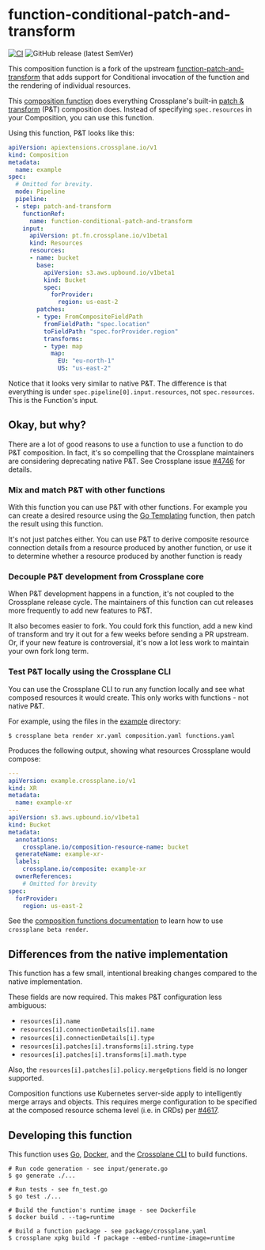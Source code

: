 # function-conditional-patch-and-transform
[![CI](https://github.com/stevendborrelli/function-conditional-patch-and-transform/actions/workflows/ci.yml/badge.svg)](https://github.com/stevendborrelli/function-conditional-patch-and-transform/actions/workflows/ci.yml) ![GitHub release (latest SemVer)](https://img.shields.io/github/release/crossplane-contrib/function-conditional-patch-and-transform)

This composition function is a fork of the upstream [function-patch-and-transform](https://github.com/crossplane-contrib/function-patch-and-transform)
that adds support for Conditional invocation of the function and the rendering
of individual resources.

This [composition function][docs-functions] does everything Crossplane's
built-in [patch & transform][docs-pandt] (P&T) composition does. Instead of
specifying `spec.resources` in your Composition, you can use this function.

Using this function, P&T looks like this:

```yaml
apiVersion: apiextensions.crossplane.io/v1
kind: Composition
metadata:
  name: example
spec:
  # Omitted for brevity.
  mode: Pipeline
  pipeline:
  - step: patch-and-transform
    functionRef:
      name: function-conditional-patch-and-transform
    input:
      apiVersion: pt.fn.crossplane.io/v1beta1
      kind: Resources
      resources:
      - name: bucket
        base:
          apiVersion: s3.aws.upbound.io/v1beta1
          kind: Bucket
          spec:
            forProvider:
              region: us-east-2
        patches:
        - type: FromCompositeFieldPath
          fromFieldPath: "spec.location"
          toFieldPath: "spec.forProvider.region"
          transforms:
          - type: map
            map: 
              EU: "eu-north-1"
              US: "us-east-2"
```

Notice that it looks very similar to native P&T. The difference is that
everything is under `spec.pipeline[0].input.resources`, not `spec.resources`.
This is the Function's input.

## Okay, but why?

There are a lot of good reasons to use a function to use a function to do P&T
composition. In fact, it's so compelling that the Crossplane maintainers are
considering deprecating native P&T. See Crossplane issue [#4746] for details.

### Mix and match P&T with other functions

With this function you can use P&T with other functions. For example you can
create a desired resource using the [Go Templating][fn-go-templating] function,
then patch the result using this function.

It's not just patches either. You can use P&T to derive composite resource
connection details from a resource produced by another function, or use it to
determine whether a resource produced by another function is ready

### Decouple P&T development from Crossplane core

When P&T development happens in a function, it's not coupled to the Crossplane
release cycle. The maintainers of this function can cut releases more frequently
to add new features to P&T.

It also becomes easier to fork. You could fork this function, add a new kind of
transform and try it out for a few weeks before sending a PR upstream. Or, if
your new feature is controversial, it's now a lot less work to maintain your own
fork long term.

### Test P&T locally using the Crossplane CLI

You can use the Crossplane CLI to run any function locally and see what composed
resources it would create. This only works with functions - not native P&T.

For example, using the files in the [example](example) directory:

```shell
$ crossplane beta render xr.yaml composition.yaml functions.yaml
```
Produces the following output, showing what resources Crossplane would compose:

```yaml
---
apiVersion: example.crossplane.io/v1
kind: XR
metadata:
  name: example-xr
---
apiVersion: s3.aws.upbound.io/v1beta1
kind: Bucket
metadata:
  annotations:
    crossplane.io/composition-resource-name: bucket
  generateName: example-xr-
  labels:
    crossplane.io/composite: example-xr
  ownerReferences:
    # Omitted for brevity
spec:
  forProvider:
    region: us-east-2
```

See the [composition functions documentation][docs-functions] to learn how to
use `crossplane beta render`.

## Differences from the native implementation

This function has a few small, intentional breaking changes compared to the
native implementation.

These fields are now required. This makes P&T configuration less ambiguous:

* `resources[i].name`
* `resources[i].connectionDetails[i].name`
* `resources[i].connectionDetails[i].type`
* `resources[i].patches[i].transforms[i].string.type`
* `resources[i].patches[i].transforms[i].math.type`

Also, the `resources[i].patches[i].policy.mergeOptions` field is no longer
supported.

Composition functions use Kubernetes server-side apply to intelligently merge
arrays and objects. This requires merge configuration to be specified at the
composed resource schema level (i.e. in CRDs) per [#4617].

## Developing this function

This function uses [Go][go], [Docker][docker], and the [Crossplane CLI][cli] to
build functions.

```shell
# Run code generation - see input/generate.go
$ go generate ./...

# Run tests - see fn_test.go
$ go test ./...

# Build the function's runtime image - see Dockerfile
$ docker build . --tag=runtime

# Build a function package - see package/crossplane.yaml
$ crossplane xpkg build -f package --embed-runtime-image=runtime
```

[Crossplane]: https://crossplane.io
[docs-composition]: https://docs.crossplane.io/v1.14/getting-started/provider-aws-part-2/#create-a-deployment-template
[docs-functions]: https://docs.crossplane.io/v1.14/concepts/composition-functions/
[docs-pandt]: https://docs.crossplane.io/v1.14/concepts/patch-and-transform/
[fn-go-templating]: https://github.com/stevendborrelli/function-go-templating
[#4617]: https://github.com/crossplane/crossplane/issues/4617
[#4746]: https://github.com/crossplane/crossplane/issues/4746
[go]: https://go.dev
[docker]: https://www.docker.com
[cli]: https://docs.crossplane.io/latest/cli